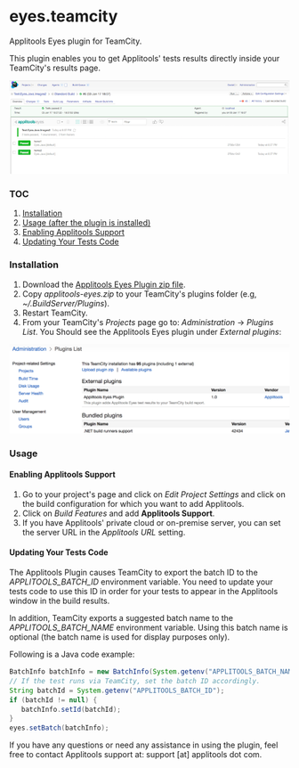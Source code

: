 # eyes.teamcity
Applitools Eyes plugin for TeamCity.

This plugin enables you to get Applitools' tests results directly inside your TeamCity's results page.

![Applitools TeamCity Plugin Screenshot](/images/plugin-screenshot-small.png)

### TOC
1. [Installation](#installation)
2. [Usage (after the plugin is installed)](#usage)
  1. [Enabling Applitools Support](#enabling-applitools-support)
  2. [Updating Your Tests Code](#updating-your-tests-code)

### Installation
1. Download the [Applitools Eyes Plugin zip file](https://bintray.com/applitools/CI/download_file?file_path=applitools-eyes.zip).
1. Copy *applitools-eyes.zip* to your TeamCity's plugins folder (e.g, *~/.BuildServer/Plugins*).
1. Restart TeamCity.
1. From your TeamCity's *Projects* page go to: *Administration* -> *Plugins List*. You Should see the Applitools Eyes plugin under *External plugins*:

![External plugins list with Applitools](/images/external-plugins-with-applitools.png)

### Usage
#### Enabling Applitools Support 
1. Go to your project's page and click on *Edit Project Settings* and click on the build configuration for which you want to add Applitools.
1. Click on *Build Features* and add **Applitools Support**.
1. If you have Applitools' private cloud or on-premise server, you can set the server URL in the *Applitools URL* setting.

#### Updating Your Tests Code
The Applitools Plugin causes TeamCity to export the batch ID to the *APPLITOOLS_BATCH_ID* environment variable. You need to update your tests code to use this ID in order for your tests to appear in the Applitools window in the build results.

In addition, TeamCity exports a suggested batch name to the *APPLITOOLS_BATCH_NAME* environment variable. Using this batch name is optional (the batch name is used for display purposes only).

Following is a Java code example:

```Java
BatchInfo batchInfo = new BatchInfo(System.getenv("APPLITOOLS_BATCH_NAME"));
// If the test runs via TeamCity, set the batch ID accordingly.
String batchId = System.getenv("APPLITOOLS_BATCH_ID");
if (batchId != null) {
   batchInfo.setId(batchId);
}
eyes.setBatch(batchInfo);
```

If you have any questions or need any assistance in using the plugin, feel free to contact Applitools support at: support [at] applitools dot com.
